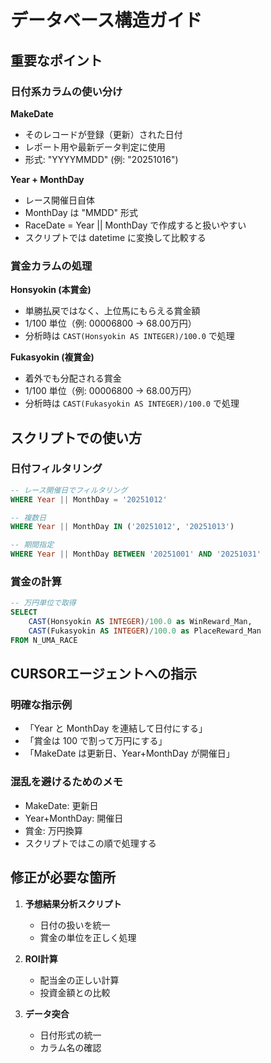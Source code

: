 # データベース構造ガイド

## 重要なポイント

### 日付系カラムの使い分け

**MakeDate**
- そのレコードが登録（更新）された日付
- レポート用や最新データ判定に使用
- 形式: "YYYYMMDD" (例: "20251016")

**Year + MonthDay**
- レース開催日自体
- MonthDay は "MMDD" 形式
- RaceDate = Year || MonthDay で作成すると扱いやすい
- スクリプトでは datetime に変換して比較する

### 賞金カラムの処理

**Honsyokin (本賞金)**
- 単勝払戻ではなく、上位馬にもらえる賞金額
- 1/100 単位（例: 00006800 → 68.00万円）
- 分析時は `CAST(Honsyokin AS INTEGER)/100.0` で処理

**Fukasyokin (複賞金)**
- 着外でも分配される賞金
- 1/100 単位（例: 00006800 → 68.00万円）
- 分析時は `CAST(Fukasyokin AS INTEGER)/100.0` で処理

## スクリプトでの使い方

### 日付フィルタリング
```sql
-- レース開催日でフィルタリング
WHERE Year || MonthDay = '20251012'

-- 複数日
WHERE Year || MonthDay IN ('20251012', '20251013')

-- 期間指定
WHERE Year || MonthDay BETWEEN '20251001' AND '20251031'
```

### 賞金の計算
```sql
-- 万円単位で取得
SELECT 
    CAST(Honsyokin AS INTEGER)/100.0 as WinReward_Man,
    CAST(Fukasyokin AS INTEGER)/100.0 as PlaceReward_Man
FROM N_UMA_RACE
```

## CURSORエージェントへの指示

### 明確な指示例
- 「Year と MonthDay を連結して日付にする」
- 「賞金は 100 で割って万円にする」
- 「MakeDate は更新日、Year+MonthDay が開催日」

### 混乱を避けるためのメモ
- MakeDate: 更新日
- Year+MonthDay: 開催日
- 賞金: 万円換算
- スクリプトではこの順で処理する

## 修正が必要な箇所

1. **予想結果分析スクリプト**
   - 日付の扱いを統一
   - 賞金の単位を正しく処理

2. **ROI計算**
   - 配当金の正しい計算
   - 投資金額との比較

3. **データ突合**
   - 日付形式の統一
   - カラム名の確認


